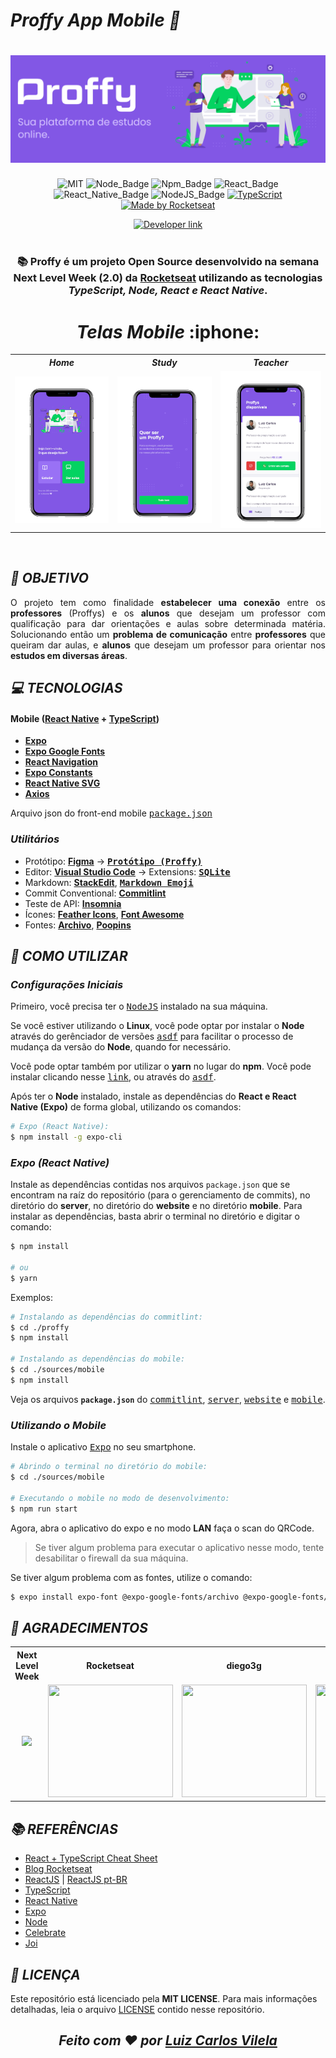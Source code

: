 
# ***Proffy App Mobile :iphone:***

<h1 align=center>
  <img src="assets/img/Banner.PNG" alt="Proffy Banner"/>
</h1>

<div align=center>

![MIT][mit] ![Node_Badge][node_version_badge] ![Npm_Badge][npm_version_badge] ![React_Badge][web_react_badge] ![React_Native_Badge][mobile_react-native_badge] ![NodeJS_Badge][server_nodejs_badge] [![TypeScript](https://badges.frapsoft.com/typescript/code/typescript.png?v=101)](https://github.com/ellerbrock/typescript-badges/)
  <a href="https://rocketseat.com.br" target="_blank">
    <img alt="Made by Rocketseat" src="https://img.shields.io/badge/made%20by-Rocketseat-%237519C1">
  </a>
  
  <a href="https://www.linkedin.com/in/luiz-carlos-vilela" target="_blank"> 
    <img src="https://img.shields.io/badge/Developer-Luiz%20Carlos-brightgreen?style=flat&logo=Linkedin&logoColor=white" alt="Developer link" />
  </a>

</div>

<br />

<h3 align=center>
  
:books:
Proffy é um projeto **Open Source** desenvolvido na semana **Next Level Week (2.0)** da **[Rocketseat][rocketseat_site]** utilizando as tecnologias ***TypeScript, Node, React e React Native***.

</h3>

<h1 align=center>
  <i>Telas Mobile </i> :iphone:
</h1>

<div align=center >  
  <table align=center border="0">
  <tr align=center>
    <th ><strong> <i> Home </i> </strong></th>
    <th ><strong> <i> Study </i> </strong></th>
    <th ><strong> <i> Teacher </i> </strong></th>
  </tr>
                                
  <tr align=center >
    <td >
       <img width="400" src="assets/img/Landing.png">
    </td>
    <td > <img width="400" src="assets/img/Teacher.png"> </td>
    <td> <img width="400" src="assets/img/TeacherList.png"> </td>
  </tr>
</table>
</div>

<br />

## ***:rocket: OBJETIVO***

<p align=justify> 
O projeto tem como finalidade <strong>estabelecer uma conexão</strong> entre os <strong>professores</strong> (Proffys) e os <strong>alunos</strong> que desejam um professor com qualificação para dar orientações e aulas sobre determinada matéria. Solucionando então um <strong>problema de comunicação</strong> entre <strong>professores</strong> que queiram dar aulas, e <strong>alunos</strong> que desejam um professor para orientar nos <strong>estudos em diversas áreas</strong>.
</p>

## ***:computer: TECNOLOGIAS***

#### **Mobile** ([React Native][react_native] + [TypeScript][typescript])

  - **[Expo][expo]**
  - **[Expo Google Fonts][expo_google_fonts]**
  - **[React Navigation][react_navigation]**
  - **[Expo Constants][expo_constants]**
  - **[React Native SVG][react_native_svg]**
  - **[Axios][axios]**

  Arquivo json do front-end mobile <kbd>[package.json](https://github.com/LuizCarlosVilela/nlw-2-mobile/blob/master/package.json)</kbd>

### ***Utilitários***

- Protótipo: **[Figma](https://www.figma.com/)** &rarr; **<kbd>[Protótipo (Proffy)](https://www.figma.com/file/GHGS126t7WYjnPZdRKChJF/Proffy-Web/duplicate)</kbd>**
- Editor: **[Visual Studio Code][vscode]** &rarr; Extensions: **<kbd>[SQLite][vscode_sqlite_extension]</kbd>**
- Markdown: **[StackEdit][stackedit]**, **<kbd>[Markdown Emoji][markdown_emoji]</kbd>**
- Commit Conventional: **[Commitlint][commitlint]**
- Teste de API: **[Insomnia][insomnia]**
- Ícones: **[Feather Icons][feather_icons]**, **[Font Awesome][font_awesome]**
- Fontes: **[Archivo][font_archivo]**, **[Poopins][font_poopins]**

## ***:wine_glass: COMO UTILIZAR***

### ***Configurações Iniciais***

Primeiro, você precisa ter o <kbd>[NodeJS](https://nodejs.org/en/download/)</kbd> instalado na sua máquina. 

Se você estiver utilizando o **Linux**, você pode optar por instalar o **Node** através do gerênciador de versões <kbd>[asdf]</kbd> para facilitar o processo de mudança da versão do **Node**, quando for necessário.

Você pode optar também por utilizar o **yarn** no lugar do **npm**. Você pode instalar clicando nesse <kbd>[link][yarn]</kbd>, ou através do <kbd>[asdf]</kbd>.

Após ter o **Node** instalado, instale as dependências do **React e React Native (Expo)** de forma global, utilizando os comandos:

```sh
# Expo (React Native):
$ npm install -g expo-cli 
```

### ***Expo (React Native)***

Instale as dependências contidas nos arquivos `package.json` que se encontram na raíz do repositório (para o gerenciamento de commits), no diretório do **server**, no diretório do **website** e no diretório **mobile**. Para instalar as dependências, basta abrir o terminal no diretório e digitar o comando:

```sh
$ npm install

# ou
$ yarn
```

Exemplos:

```sh
# Instalando as dependências do commitlint:
$ cd ./proffy
$ npm install

# Instalando as dependências do mobile:
$ cd ./sources/mobile
$ npm install
```

Veja os arquivos **`package.json`** do <kbd>[commitlint](./package.json)</kbd>, <kbd>[server](https://github.com/LuizCarlosVilela/nlw-2-backend/blob/master/package.json)</kbd>, <kbd>[website](https://github.com/LuizCarlosVilela/nlw-2-web/blob/master/package.json)</kbd> e <kbd>[mobile](https://github.com/LuizCarlosVilela/nlw-2-mobile/blob/master/package.json)</kbd>.

### ***Utilizando o Mobile***

Instale o aplicativo <kbd>[Expo](https://play.google.com/store/apps/details?id=host.exp.exponent&hl=en)</kbd> no seu smartphone.

```sh
# Abrindo o terminal no diretório do mobile:
$ cd ./sources/mobile

# Executando o mobile no modo de desenvolvimento:
$ npm run start
```

Agora, abra o aplicativo do expo e no modo **LAN** faça o scan do QRCode.

> Se tiver algum problema para executar o aplicativo nesse modo, tente desabilitar o firewall da sua máquina.

Se tiver algum problema com as fontes, utilize o comando:
```sh
$ expo install expo-font @expo-google-fonts/archivo @expo-google-fonts/poopins
```

## ***:star2: AGRADECIMENTOS***

<div align=center>

<table style="width:100%">
  <tr align=center>
    <th><strong>Next Level Week</strong></th>
    <th><strong>Rocketseat</strong></th>
    <th><strong>diego3g</strong></th>
    <th><strong>maykbrito</strong></th>
  </tr>
  <tr align=center>
    <td>
      <a href="https://nextlevelweek.com/">
        <img width="200" src="https://s3.us-west-2.amazonaws.com/secure.notion-static.com/a15e5ee3-7ba9-4aae-ad19-bd86929051f1/download.svg?X-Amz-Algorithm=AWS4-HMAC-SHA256&X-Amz-Credential=AKIAT73L2G45O3KS52Y5%2F20200808%2Fus-west-2%2Fs3%2Faws4_request&X-Amz-Date=20200808T220334Z&X-Amz-Expires=86400&X-Amz-Signature=7a15de22d455cd3d55bcb53c74e72e9e592c9bac6ac6ba2546c3b3bcaa27c1fe&X-Amz-SignedHeaders=host">
      </a>
    </td>
    <td>
      <a href="https://rocketseat.com.br/">
        <img width="200" height="180" src="https://user-images.githubusercontent.com/38081852/83981650-1e2e6680-a8f6-11ea-9f42-6df8fe809e4b.png">
      </a>
    </td>
    <td>
      <a href="https://github.com/diego3g">
        <img width="200" height="180" src="https://user-images.githubusercontent.com/38081852/83981712-b7f61380-a8f6-11ea-9099-bd3677e97e39.jpg">
      </a>
    </td>
    <td>
      <a href="https://github.com/maykbrito">
        <img width="200" height="180" src="https://user-images.githubusercontent.com/38081852/83981753-1de29b00-a8f7-11ea-93cf-23d2ff65fa5c.png">
      </a>
    </td>
  </tr>
</table>

</div>

## ***:books: REFERÊNCIAS***

- [React + TypeScript Cheat Sheet](https://github.com/typescript-cheatsheets/react-typescript-cheatsheet)
- [Blog Rocketseat](https://blog.rocketseat.com.br/)
- [ReactJS](https://reactjs.org/docs/getting-started.html) | [ReactJS pt-BR](https://pt-br.reactjs.org/docs/getting-started.html)
- [TypeScript](https://www.typescriptlang.org/docs/home.html)
- [React Native](https://reactnative.dev/docs/getting-started)
- [Expo](https://expo.io/learn)
- [Node](https://nodejs.org/en/)
- [Celebrate](https://github.com/arb/celebrate)
- [Joi](https://hapi.dev/module/joi/)

## ***:page_with_curl: LICENÇA***

Este repositório está licenciado pela **MIT LICENSE**. Para mais informações detalhadas, leia o arquivo [LICENSE](./LICENSE) contido nesse repositório. 

 <i> <h2 align="center">Feito com ❤️ por <a href="https://www.linkedin.com/in/luiz-carlos-vilela/"> Luiz Carlos Vilela </a></h2> </i>

<!-- Website Links -->

[rocketseat_site]: https://rocketseat.com.br/

<!-- Badges -->

[mit]: https://img.shields.io/badge/license-MIT-brightgreen

[github_issues_badge]: https://img.shields.io/github/issues/marcospbrandao/ecoleta?color=green

[repository_license_badge]: https://img.shields.io/github/license/marcospbrandao/ecoleta

[node_version_badge]: https://img.shields.io/badge/node-12.17.0-green

[npm_version_badge]: https://img.shields.io/badge/npm-6.14.4-red

[web_react_badge]: https://img.shields.io/badge/web-react-blue

[mobile_react-native_badge]: https://img.shields.io/badge/mobile-react%20native-blueviolet

[server_nodejs_badge]: https://img.shields.io/badge/server-nodejs-important

<!-- Techs -->

[react]: https://reactjs.org/

[typescript]: https://www.typescriptlang.org/

[node]: https://nodejs.org/en/

[leaflet]: https://react-leaflet.js.org/en/

[vscode]: https://code.visualstudio.com/

[react_native]: http://www.reactnative.com/

[stackedit]: https://stackedit.io

[vscode_sqlite_extension]: https://marketplace.visualstudio.com/items?itemName=alexcvzz.vscode-sqlite

[markdown_emoji]: https://gist.github.com/rxaviers/7360908

[commitlint]: https://github.com/conventional-changelog/commitlint

[express]: https://expressjs.com/

[cors]: https://expressjs.com/en/resources/middleware/cors.html

[knex]: http://knexjs.org/

[sqlite3]: https://github.com/mapbox/node-sqlite3

[tsnode]: https://github.com/TypeStrong/ts-node

[feather_icons]: https://feathericons.com/

[insomnia]: https://insomnia.rest/

[react_leaflet]: https://react-leaflet.js.org/

[react_router_dom]: https://github.com/ReactTraining/react-router/tree/master/packages/react-router-dom

[react_icons]: https://react-icons.github.io/react-icons/

[axios]: https://github.com/axios/axios

[dotenv]: https://github.com/motdotla/dotenv

[expo]: https://expo.io/

[expo_google_fonts]: https://github.com/expo/google-fonts

[react_navigation]: https://reactnavigation.org/

[expo_constants]: https://docs.expo.io/versions/latest/sdk/constants/

[react_native_svg]: https://github.com/react-native-community/react-native-svg

[expo_location]: https://docs.expo.io/versions/latest/sdk/location/

[expo_mail_composer]: https://docs.expo.io/versions/latest/sdk/mail-composer/

[font_archivo]: https://fonts.google.com/specimen/Archivo

[font_poopins]: https://fonts.google.com/specimen/Poppins

[font_awesome]: https://fontawesome.com/

[multer]: https://github.com/expressjs/multer

[celebrate]: https://github.com/arb/celebrate

[joi]: https://github.com/hapijs/joi

[react_dropzone]: https://github.com/react-dropzone/react-dropzone

[asdf]: https://github.com/asdf-vm/asdf

[yarn]: https://classic.yarnpkg.com/en/docs/install/#debian-stable

